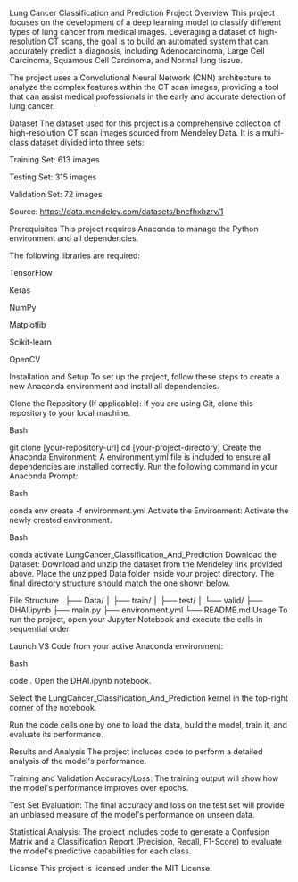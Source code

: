 Lung Cancer Classification and Prediction
Project Overview
This project focuses on the development of a deep learning model to classify different types of lung cancer from medical images. Leveraging a dataset of high-resolution CT scans, the goal is to build an automated system that can accurately predict a diagnosis, including Adenocarcinoma, Large Cell Carcinoma, Squamous Cell Carcinoma, and Normal lung tissue.

The project uses a Convolutional Neural Network (CNN) architecture to analyze the complex features within the CT scan images, providing a tool that can assist medical professionals in the early and accurate detection of lung cancer.

Dataset
The dataset used for this project is a comprehensive collection of high-resolution CT scan images sourced from Mendeley Data. It is a multi-class dataset divided into three sets:

Training Set: 613 images

Testing Set: 315 images

Validation Set: 72 images

Source: https://data.mendeley.com/datasets/bncfhxbzrv/1

Prerequisites
This project requires Anaconda to manage the Python environment and all dependencies.

The following libraries are required:

TensorFlow

Keras

NumPy

Matplotlib

Scikit-learn

OpenCV

Installation and Setup
To set up the project, follow these steps to create a new Anaconda environment and install all dependencies.

Clone the Repository (If applicable): If you are using Git, clone this repository to your local machine.

Bash

git clone [your-repository-url]
cd [your-project-directory]
Create the Anaconda Environment: A environment.yml file is included to ensure all dependencies are installed correctly. Run the following command in your Anaconda Prompt:

Bash

conda env create -f environment.yml
Activate the Environment: Activate the newly created environment.

Bash

conda activate LungCancer_Classification_And_Prediction
Download the Dataset: Download and unzip the dataset from the Mendeley link provided above. Place the unzipped Data folder inside your project directory. The final directory structure should match the one shown below.

File Structure
.
├── Data/
│   ├── train/
│   ├── test/
│   └── valid/
├── DHAI.ipynb
├── main.py
├── environment.yml
└── README.md
Usage
To run the project, open your Jupyter Notebook and execute the cells in sequential order.

Launch VS Code from your active Anaconda environment:

Bash

code .
Open the DHAI.ipynb notebook.

Select the LungCancer_Classification_And_Prediction kernel in the top-right corner of the notebook.

Run the code cells one by one to load the data, build the model, train it, and evaluate its performance.

Results and Analysis
The project includes code to perform a detailed analysis of the model's performance.

Training and Validation Accuracy/Loss: The training output will show how the model's performance improves over epochs.

Test Set Evaluation: The final accuracy and loss on the test set will provide an unbiased measure of the model's performance on unseen data.

Statistical Analysis: The project includes code to generate a Confusion Matrix and a Classification Report (Precision, Recall, F1-Score) to evaluate the model's predictive capabilities for each class.

License
This project is licensed under the MIT License.